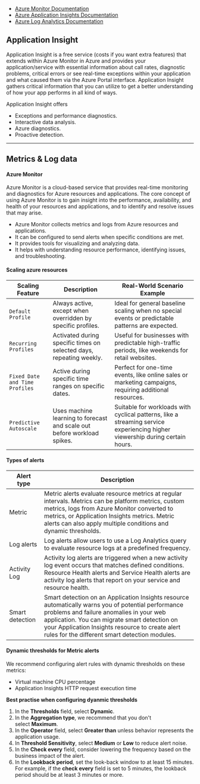 
- [Azure Monitor Documentation](https://docs.microsoft.com/en-us/azure/azure-monitor/)
- [Azure Application Insights Documentation](https://docs.microsoft.com/en-us/azure/azure-monitor/app/app-insights-overview)
- [Azure Log Analytics Documentation](https://docs.microsoft.com/en-us/azure/azure-monitor/logs/log-analytics-overview)
## Application Insight

Application Insight is a free service (costs if you want extra features) that extends within Azure Monitor in Azure and provides your application/service with essential information about call rates, diagnostic problems, critical errors or see real-time exceptions within your application and what caused them via the Azure Portal interface. Application Insight gathers critical information that you can utilize to get a better understanding of how your app performs in all kind of ways.

Application Insight offers 
-   Exceptions and performance diagnostics.
-   Interactive data analysis.
-   Azure diagnostics.
-   Proactive detection.
---
## Metrics & Log data
#### Azure Monitor
Azure Monitor is a cloud-based service that provides real-time monitoring and diagnostics for Azure resources and applications. The core concept of using Azure Monitor is to gain insight into the performance, availability, and health of your resources and applications, and to identify and resolve issues that may arise.

-   Azure Monitor collects metrics and logs from Azure resources and applications.
-   It can be configured to send alerts when specific conditions are met.
-   It provides tools for visualizing and analyzing data.
-   It helps with understanding resource performance, identifying issues, and troubleshooting.
#### Scaling azure resources

| Scaling Feature       | Description | Real-World Scenario Example |
|-----------------------|-------------|-----------------------------|
| `Default Profile`     | Always active, except when overridden by specific profiles. | Ideal for general baseline scaling when no special events or predictable patterns are expected. |
| `Recurring Profiles`  | Activated during specific times on selected days, repeating weekly. | Useful for businesses with predictable high-traffic periods, like weekends for retail websites. |
| `Fixed Date and Time Profiles` | Active during specific time ranges on specific dates. | Perfect for one-time events, like online sales or marketing campaigns, requiring additional resources. |
| `Predictive Autoscale` | Uses machine learning to forecast and scale out before workload spikes. | Suitable for workloads with cyclical patterns, like a streaming service experiencing higher viewership during certain hours. |
#### Types of alerts

| Alert type | Description |
| ---- | ---- |
| Metric | Metric alerts evaluate resource metrics at regular intervals. Metrics can be platform metrics, custom metrics, logs from Azure Monitor converted to metrics, or Application Insights metrics. Metric alerts can also apply multiple conditions and dynamic thresholds. |
| Log alerts | Log alerts allow users to use a Log Analytics query to evaluate resource logs at a predefined frequency. |
| Activity Log | Activity log alerts are triggered when a new activity log event occurs that matches defined conditions. Resource Health alerts and Service Health alerts are activity log alerts that report on your service and resource health. |
| Smart detection | Smart detection on an Application Insights resource automatically warns you of potential performance problems and failure anomalies in your web application. You can migrate smart detection on your Application Insights resource to create alert rules for the different smart detection modules. |

#### Dynamic thresholds for Metric alerts
We recommend configuring alert rules with dynamic thresholds on these metrics:
- Virtual machine CPU percentage
- Application Insights HTTP request execution time

**Best practise when configuring dyanmic thresholds**
1.  In the **Thresholds** field, select **Dynamic**.
2. In the **Aggregation type**, we recommend that you don't select **Maximum**.
3. In the **Operator** field, select **Greater than** unless behavior represents the application usage.
4. In **Threshold Sensitivity**, select **Medium** or **Low** to reduce alert noise.
5. In the **Check every** field, consider lowering the frequency based on the business impact of the alert.
6. In the **Lookback period**, set the look-back window to at least 15 minutes. For example, if the **check every** field is set to 5 minutes, the lookback period should be at least 3 minutes or more.
